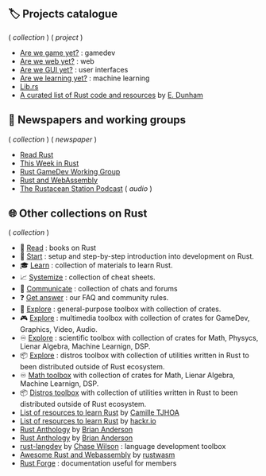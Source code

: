 
## :label: Projects catalogue

( _collection_ ) ( _project_ )

- [Are we game yet?](https://arewegameyet.rs/) : gamedev
- [Are we web yet?](https://www.arewewebyet.org/) : web
- [Are we GUI yet?](http://www.areweguiyet.com/) : user interfaces
- [Are we learning yet?](http://www.arewelearningyet.com/) : machine learning
- [Lib.rs](https://lib.rs/)
- [A curated list of Rust code and resources](https://github.com/rust-unofficial/awesome-rust) by [E. Dunham](https://github.com/edunham)

## :newspaper: Newspapers and working groups

( _collection_ ) ( _newspaper_ )

- [Read Rust](https://readrust.net/)
- [This Week in Rust](https://this-week-in-rust.org/)
- [Rust GameDev Working Group](https://gamedev.rs/)
- [Rust and WebAssembly](https://rustwasm.github.io/)
- [The Rustacean Station Podcast](https://rustacean-station.org/) ( _audio_ )

## :globe_with_meridians: Other collections on Rust

( _collection_ )

- :blue_book: [Read](https://github.com/sger/RustBooks) : books on Rust
- :footprints:️ [Start](./introduction.md) : setup and step-by-step introduction into development on Rust.
- :mortar_board: [Learn](./learn.md) : collection of materials to learn Rust.
- :chart_with_upwards_trend: [Systemize](./cheat_sheets.md) : collection of cheat sheets.
- :speech_balloon: [Communicate](./communicate.md) : collection of chats and forums
- :question: [Get answer](./about_us.md#question-faq) : our FAQ and community rules.
- :wrench: [Explore](./toolbox_general.md) : general-purpose toolbox with collection of crates.
- :video_game: [Explore](./toolbox_multimedia.md) : multimedia toolbox with collection of crates for GameDev, Graphics, Video, Audio.
- :infinity: [Explore](./toolbox_scientific.md) : scientific toolbox with collection of crates for Math, Physycs, Lienar Algebra, Machine Learnign, DSP.
- :package: [Explore](./toolbox_distros.md) : distros toolbox with collection of utilities written in Rust to been distributed outside of Rust ecosystem.
- :infinity: [Math toolbox](./ToolboxMath.md) with collection of crates for Math, Lienar Algebra, Machine Learnign, DSP.
- :package: [Distros toolbox](./ToolboxDistros.md) with collection of utilities written in Rust to been distributed outside of Rust ecosystem.
- [List of resources to learn Rust](https://github.com/ctjhoa/rust-learning) by [Camille TJHOA](https://github.com/ctjhoa)
- [List of resources to learn Rust](https://hackr.io/tutorials/learn-rust) by [hackr.io](https://hackr.io/)
- [Rust Anthology](https://github.com/brson/rust-anthology/blob/master/master-list.md) by [Brian Anderson](https://github.com/brson)
- [Rust Anthology](https://github.com/brson/rust-anthology/blob/master/master-list.md) by [Brian Anderson](https://github.com/brson)
- [rust-langdev](https://github.com/Kixiron/rust-langdev) by [Chase Wilson](https://github.com/Kixiron) : language development toolbox
- [Awesome Rust and Webassembly](https://github.com/rustwasm/awesome-rust-and-webassembly) by [rustwasm](https://github.com/rustwasm)
- [Rust Forge](https://forge.rust-lang.org/index.html) : documentation useful for members
